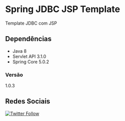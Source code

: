 # Spring JDBC JSP Template

Template JDBC com JSP

## Dependências
- Java 8
- Servlet API 3.1.0
- Spring Core 5.0.2

### Versão
1.0.3

## Redes Sociais
[![Twitter Follow](https://img.shields.io/twitter/follow/tiaguins.svg?style=social)](https://twitter.com/tiaguins) 